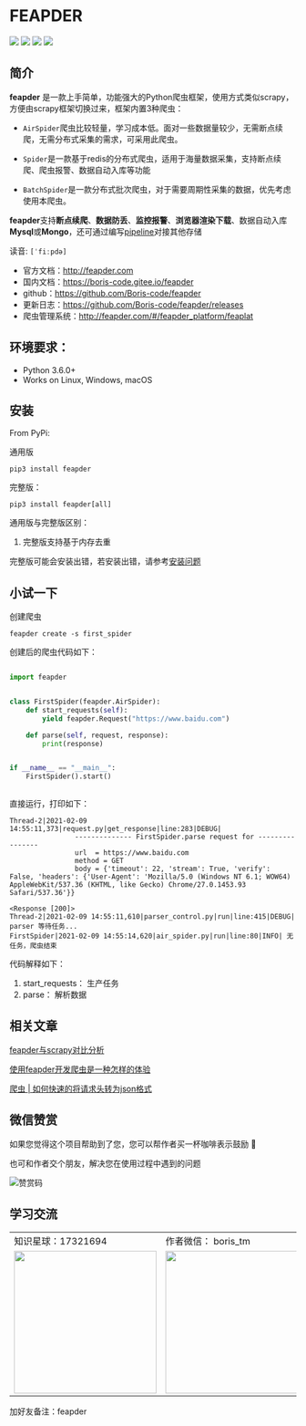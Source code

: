 # FEAPDER

![](https://img.shields.io/badge/python-3.6-brightgreen)
![](https://img.shields.io/github/watchers/Boris-code/feapder?style=social)
![](https://img.shields.io/github/stars/Boris-code/feapder?style=social)
![](https://img.shields.io/github/forks/Boris-code/feapder?style=social)

## 简介

**feapder** 是一款上手简单，功能强大的Python爬虫框架，使用方式类似scrapy，方便由scrapy框架切换过来，框架内置3种爬虫：

- `AirSpider`爬虫比较轻量，学习成本低。面对一些数据量较少，无需断点续爬，无需分布式采集的需求，可采用此爬虫。

- `Spider`是一款基于redis的分布式爬虫，适用于海量数据采集，支持断点续爬、爬虫报警、数据自动入库等功能

- `BatchSpider`是一款分布式批次爬虫，对于需要周期性采集的数据，优先考虑使用本爬虫。

**feapder**支持**断点续爬**、**数据防丢**、**监控报警**、**浏览器渲染下载**、数据自动入库**Mysql**或**Mongo**，还可通过编写[pipeline](source_code/pipeline)对接其他存储

读音: `[ˈfiːpdə]`

- 官方文档：http://feapder.com
- 国内文档：https://boris-code.gitee.io/feapder
- github：https://github.com/Boris-code/feapder
- 更新日志：https://github.com/Boris-code/feapder/releases
- 爬虫管理系统：http://feapder.com/#/feapder_platform/feaplat


## 环境要求：

- Python 3.6.0+
- Works on Linux, Windows, macOS

## 安装

From PyPi:

通用版

```shell
pip3 install feapder
```    

完整版：

```shell
pip3 install feapder[all]
``` 

通用版与完整版区别：

1. 完整版支持基于内存去重

完整版可能会安装出错，若安装出错，请参考[安装问题](question/安装问题)

## 小试一下

创建爬虫

```shell
feapder create -s first_spider
```

创建后的爬虫代码如下：

```python

import feapder


class FirstSpider(feapder.AirSpider):
    def start_requests(self):
        yield feapder.Request("https://www.baidu.com")

    def parse(self, request, response):
        print(response)


if __name__ == "__main__":
    FirstSpider().start()
        
```

直接运行，打印如下：

```shell
Thread-2|2021-02-09 14:55:11,373|request.py|get_response|line:283|DEBUG|
                -------------- FirstSpider.parse request for ----------------
                url  = https://www.baidu.com
                method = GET
                body = {'timeout': 22, 'stream': True, 'verify': False, 'headers': {'User-Agent': 'Mozilla/5.0 (Windows NT 6.1; WOW64) AppleWebKit/537.36 (KHTML, like Gecko) Chrome/27.0.1453.93 Safari/537.36'}}

<Response [200]>
Thread-2|2021-02-09 14:55:11,610|parser_control.py|run|line:415|DEBUG| parser 等待任务...
FirstSpider|2021-02-09 14:55:14,620|air_spider.py|run|line:80|INFO| 无任务，爬虫结束
```

代码解释如下：

1. start_requests： 生产任务
2. parse： 解析数据

## 相关文章

[feapder与scrapy对比分析](https://mp.weixin.qq.com/s/G-Bv9lWwrKRTJoFd7dEO7A)

[使用feapder开发爬虫是一种怎样的体验
](https://mp.weixin.qq.com/s/WfClSbsjrn_4aPyI5hsalg)

[爬虫 | 如何快速的将请求头转为json格式](https://mp.weixin.qq.com/s/BgAGo7HwlHxL8jDL5TSuHQ)


## 微信赞赏

如果您觉得这个项目帮助到了您，您可以帮作者买一杯咖啡表示鼓励 🍹

也可和作者交个朋友，解决您在使用过程中遇到的问题


![赞赏码](http://markdown-media.oss-cn-beijing.aliyuncs.com/2021/03/16/zan-shang-ma.png)

## 学习交流

<table border="0"> 
    <tr> 
     <td> 知识星球：17321694 </td> 
     <td> 作者微信： boris_tm </td> 
     <td> QQ群号：750614606 </td> 
    </tr> 
    <tr> 
    <td> <img src="http://markdown-media.oss-cn-beijing.aliyuncs.com/2020/02/16/zhi-shi-xing-qiu.jpeg" width=250px>
 </td> 
     <td> <img src="http://markdown-media.oss-cn-beijing.aliyuncs.com/2021/07/12/er-wei-ma.jpeg?x-oss-process=style/markdown-media" width="250px" /> </td> 
     <td> <img src="http://markdown-media.oss-cn-beijing.aliyuncs.com/2021/07/12/16260897330897.jpg" width="250px" /> </td> 
    </tr> 
  </table> 
  
  加好友备注：feapder
